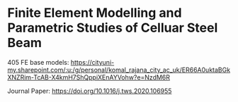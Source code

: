 # Finite Element Modelling and Parametric Studies of Celluar Steel Beam

405 FE base models:
https://cityuni-my.sharepoint.com/:u:/g/personal/komal_rajana_city_ac_uk/ER66A0uktaBGkXNZRim-TcAB-X4kmH7ShQppiXEnAYVohw?e=NzdM6R

Journal Paper:
https://doi.org/10.1016/j.tws.2020.106955
